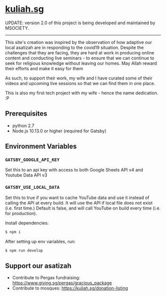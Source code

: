 # [kuliah.sg](https://kuliah.sg)

UPDATE: version 2.0 of this project is being developed and maintained by MSOCIETY. 

------------------

This site's creation was inspired by the observation of how adaptive our local asatizah are in responding to the covid19 situation. Despite the challenges that they are facing, they are hard at work in producing online content and conducting live seminars - to ensure that we can continue to seek for religious knowledge without leaving our homes. May Allah reward their efforts and make it easy for them  

As such, to support their work, my wife and I have curated some of their videos and upcoming live sessions so that we can find them in one place.

This is also my first tech project with my wife - hence the name dedication. :P

## Prerequisites
- python 2.7
- Node.js 10.13.0 or higher (required for Gatsby)

## Environment Variables

### `GATSBY_GOOGLE_API_KEY`

Set this to an api key with access to both Google Sheets API v4 and Youtube Data API v3

### `GATSBY_USE_LOCAL_DATA`

Set this to true if you want to cache YouTube data and use it instead of calling the API at every build. It will use the API if local file does not exist (i.e. first time.) Default is false, and will call YouTube on build every time (i.e. for production).

Install dependencies:
```bash
$ npm i
```

After setting up env variables, run:

```bash
$ npm run develop
```


## Support our asatizah

- Contribute to Pergas fundraising: https://www.giving.sg/pergas/gracious_package
- Contribute to mosques: https://kuliah.sg/donation-listing
